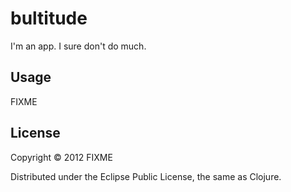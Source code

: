 # bultitude

I'm an app. I sure don't do much.

## Usage

FIXME

## License

Copyright © 2012 FIXME

Distributed under the Eclipse Public License, the same as Clojure.
